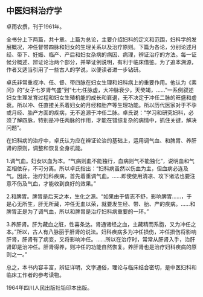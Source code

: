 ## 中医妇科治疗学

卓雨农撰，刊于1961年。

全书分上下两篇，共十章。上篇为总论，主要介绍妇科的定义和范围，妇科学的发展概况，冲任督带四脉和妇女的生理关系以及治疗原则。下篇为各论，分别论述月经、带下、妊娠、临产、产后和妇女杂病的病因、病理，辨证治疗的方法。每一证候分概述、辨证论治两个部分，并举证例说明，有利于临床借鉴。为了追本溯源，作者又适当引用了一些古人的学说，以便读者进一步钻研。

卓氏非常重视冲、任、督、带四脉在妇女生理和妇科病上的重要作用。他认为《素问》的“女子七岁肾气盛”到“七七任脉虚，大冲脉衰少，天癸竭，……”一系例叙述妇女生理发育过程和妇女生殖机能的成长和衰退，无不决定于冲任二脉的旺盛和虚衰。所以冲、任直接关系着妇女的月经和胎产等生理功能。所以历代医家对于不孕或月经、胎产方面的疾病，无不追源于冲任二脉。卓氏说：“学习和研究妇科，必须了解四脉，特别是冲任两脉的作用，才能在错综复杂的病情中，抓住关键，解决问题”。

在妇科病的治疗中，卓氏认为应在辨证论治的基础上，运用调气血、和脾胃、养肝肾的原则，调整和恢复全身机能。

1.调气血。妇女以血为本。“气病则血不能独行，血病则气不能独化”，说明血和气互相依存，不可分离。所以卓氏指出：“妇科病虽然以伤血为主，但血病必连及气。因此，治疗妇科疾病，首先着重调气血。……即使使用清凉、攻下诸法也要注意不伤及气血，才能收到良好的效果。”

2.和脾胃。脾胃是后天之本，生化之源。“如果由于情志不舒，影响脾胃……，于是心无所生，肝无所藏，冲任无血以荣，就要发生经、带、胎、产的疾病。……和脾胃正是为了调气血，所以和脾胃是治疗妇科病重要的一环。”

3.养肝肾。肝为藏血之脏，性喜条达。肾通诸经之血，主藏精而系胞，又为冲任之本。”所以，古人有八脉丽于肝肾的说法。妇科疾病多为冲任损伤，冲任损伤将影响肝肾，肝肾有了病变，又将影响冲任。……所以在治疗时，常常从肝肾入手，治肝肾即是治冲任。肝肾得养，则冲任的功能自然恢复。养肝肾也是治疗妇科疾病的原则之一。”

总之，本书内容丰富，辨证详明，文字通俗，理论与临床结合密切，是中医妇科和临床工作者的参考读物。

1964年四川人民出版社铅印本出版。

